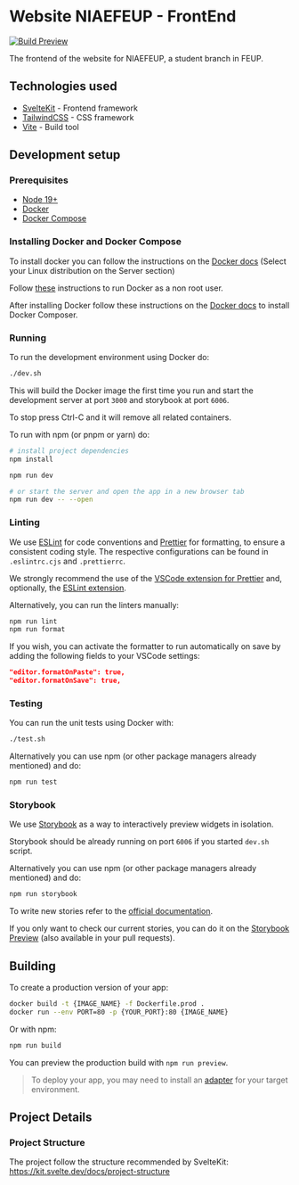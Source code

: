 # Website NIAEFEUP - FrontEnd

[![Build Preview](https://api.netlify.com/api/v1/badges/8ddc6c12-c861-4fd5-8087-2c076d090c5a/deploy-status?branch=develop)](https://develop--niaefeup-frontend.netlify.app/)

The frontend of the website for NIAEFEUP, a student branch in FEUP.

## Technologies used

- [SvelteKit](https://kit.svelte.dev/) - Frontend framework
- [TailwindCSS](https://tailwindcss.com/) - CSS framework
- [Vite](https://vitejs.dev/) - Build tool

## Development setup

### Prerequisites

- [Node 19+](https://nodejs.org)
- [Docker](https://www.docker.com/)
- [Docker Compose](https://www.docker.com/)

### Installing Docker and Docker Compose

To install docker you can follow the instructions on the [Docker docs](https://docs.docker.com/engine/install/) (Select your Linux distribution on the Server section)

Follow [these](https://docs.docker.com/engine/install/linux-postinstall/#manage-docker-as-a-non-root-user/) instructions to run Docker as a non root user.

After installing Docker follow these instructions on the [Docker docs](https://docs.docker.com/compose/install/) to install Docker Composer.

### Running

To run the development environment using Docker do:

```bash
./dev.sh
```

This will build the Docker image the first time you run and start the development server at port `3000` and storybook at port `6006`.

To stop press Ctrl-C and it will remove all related containers.

To run with npm (or pnpm or yarn) do:

```bash
# install project dependencies
npm install

npm run dev

# or start the server and open the app in a new browser tab
npm run dev -- --open
```

### Linting

We use [ESLint](https://eslint.org/) for code conventions and [Prettier](https://prettier.io/) for formatting, to ensure a consistent coding style. The respective configurations can be found in `.eslintrc.cjs` and `.prettierrc`.

We strongly recommend the use of the [VSCode extension for Prettier](https://marketplace.visualstudio.com/items?itemName=esbenp.prettier-vscode) and, optionally, the [ESLint extension](https://marketplace.visualstudio.com/items?itemName=dbaeumer.vscode-eslint).

Alternatively, you can run the linters manually:

```bash
npm run lint
npm run format
```

If you wish, you can activate the formatter to run automatically on save by adding the following fields to your VSCode settings:

```json
"editor.formatOnPaste": true,
"editor.formatOnSave": true,
```

### Testing

You can run the unit tests using Docker with:

```bash
./test.sh
```

Alternatively you can use npm (or other package managers already mentioned) and do:

```bash
npm run test
```

### Storybook

We use [Storybook](https://storybook.js.org/) as a way to interactively preview widgets in isolation.

Storybook should be already running on port `6006` if you started `dev.sh` script.

Alternatively you can use npm (or other package managers already mentioned) and do:

```bash
npm run storybook
```

To write new stories refer to the [official documentation](https://storybook.js.org/docs/7.0/svelte/writing-stories/introduction).

If you only want to check our current stories, you can do it on the [Storybook Preview](https://develop--niaefeup-frontend-storybook.netlify.app/) (also available in your pull requests).

## Building

To create a production version of your app:

```bash
docker build -t {IMAGE_NAME} -f Dockerfile.prod .
docker run --env PORT=80 -p {YOUR_PORT}:80 {IMAGE_NAME}
```

Or with npm:

```bash
npm run build
```

You can preview the production build with `npm run preview`.

> To deploy your app, you may need to install an [adapter](https://kit.svelte.dev/docs/adapters) for your target environment.

## Project Details

### Project Structure

The project follow the structure recommended by SvelteKit: https://kit.svelte.dev/docs/project-structure
